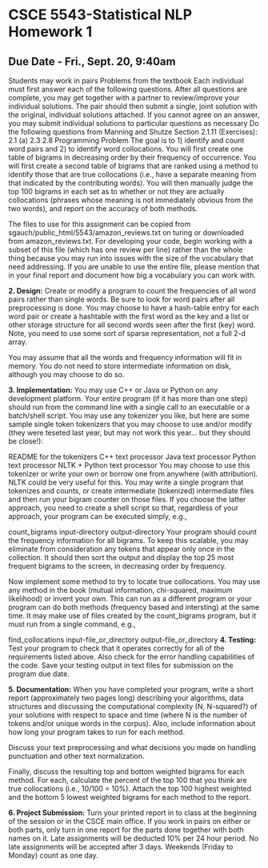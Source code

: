 # CSCE 5543-Statistical NLP Homework 1 
## Due Date - Fri., Sept. 20, 9:40am 
Students may work in pairs
Problems from the textbook
Each individual must first answer each of the following questions. After all questions are complete, you may get together with a partner to review/improve your individual solutions. The pair should then submit a single, joint solution with the original, individual solutions attached. If you cannot agree on an answer, you may submit individual solutions to particular questions as necessary Do the following questions from Manning and Shutze Section 2.1.11 (Exercises):
2.1 (a)
2.3
2.8
Programming Problem
The goal is to 1) identify and count word pairs and 2) to identify word collocations. You will first create one table of bigrams in decreasing order by their frequency of occurrence. You will first create a second table of bigrams that are ranked using a method to identify those that are true collocations (i.e., have a separate meaning from that indicated by the contributing words). You will then manually judge the top 100 bigrams in each set as to whether or not they are actually collocations (phrases whose meaning is not immediately obvious from the two words), and report on the accuracy of both methods.

The files to use for this assignment can be copied from sgauch/public_html/5543/amazon_reviews.txt on turing or downloaded from amazon_reviews.txt.
For developing your code, begin working with a subset of this file (which has one review per line) rather than the whole thing because you may run into issues with the size of the vocabulary that need addressing. If you are unable to use the entire file, please mention that in your final report and document how big a vocabulary you can work with.

**2. Design:**
Create or modify a program to count the frequencies of all word pairs rather than single words. Be sure to look for word pairs after all preprocessing is done. You may choose to have a hash-table entry for each word pair or create a hashtable with the first word as the key and a list or other storage structure for all second words seen after the first (key) word. Note, you need to use some sort of sparse representation, not a full 2-d array.

You may assume that all the words and frequency information will fit in memory. You do not need to store intermediate information on disk, although you may choose to do so.

**3. Implementation:**
You may use C++ or Java or Python on any development platform. Your entire program (if it has more than one step) should run from the command line with a single call to an executable or a batch/shell script. You may use any tokenizer you like, but here are some sample single token tokenizers that you may choose to use and/or modify (they were teseted last year, but may not work this year... but they should be close!):

README for the tokenizers
C++ text processor
Java text processor
Python text processor
NLTK + Python text processor
You may choose to use this tokenizer or write your own or borrow one from anywhere (with attribution). NLTK could be very useful for this. You may write a single program that tokenizes and counts, or create intermediate (tokenized) intermediate files and then run your bigram counter on those files. If you choose the latter approach, you need to create a shell script so that, regardless of your approach, your program can be executed simply, e.g.,

count_bigrams input-directory output-directory
Your program should count the frequency information for all bigrams. To keep this scalable, you may eliminate from consideration any tokens that appear only once in the collection. It should then sort the output and display the top 25 most frequent bigrams to the screen, in decreasing order by frequency.

Now implement some method to try to locate true collocations. You may use any method in the book (mutual information, chi-squared, maximum likelihood) or invent your own. This can run as a different program or your program can do both methods (frequency based and intersting) at the same time. It may make use of files created by the count_bigrams program, but it must run from a single command, e.g.,

find_collocations input-file_or_directory output-file_or_directory
**4. Testing:**
Test your program to check that it operates correctly for all of the requirements listed above. Also check for the error handling capabilities of the code. Save your testing output in text files for submission on the program due date.

**5. Documentation:**
When you have completed your program, write a short report (approximately two pages long) describing your algorithms, data structures and discussing the computational complexity (N, N-squared?) of your solutions with respect to space and time (where N is the number of tokens and/or unique words in the corpus). Also, include information about how long your program takes to run for each method.

Discuss your text preprocessing and what decisions you made on handling punctuation and other text normalization.

Finally, discuss the resulting top and bottom weighted bigrams for each method. For each, calculate the percent of the top 100 that you think are true collocations (i.e., 10/100 = 10%). Attach the top 100 highest weighted and the bottom 5 lowest weighted bigrams for each method to the report.

**6. Project Submission:**
Turn your printed report in to class at the beginning of the session or in the CSCE main office. If you work in pairs on either or both parts, only turn in one report for the parts done together with both names on it. Late assignments will be deducted 10% per 24 hour period. No late assignments will be accepted after 3 days. Weekends (Friday to Monday) count as one day.
